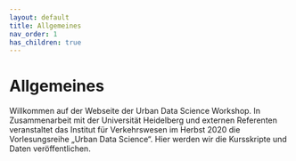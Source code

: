 ```yaml
---
layout: default
title: Allgemeines
nav_order: 1
has_children: true
---
```


# Allgemeines
Willkommen auf der Webseite der Urban Data Science Workshop. 
In Zusammenarbeit mit der Universität Heidelberg und externen Referenten veranstaltet das Institut für Verkehrswesen im Herbst 2020 die Vorlesungsreihe „Urban Data Science“.
Hier werden wir die Kursskripte und Daten veröffentlichen.

